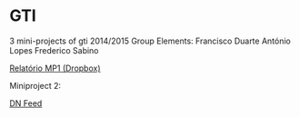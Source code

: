 GTI
===

3 mini-projects of gti 2014/2015
Group Elements:
	Francisco Duarte
	António Lopes
	Frederico Sabino

[Relatório MP1 (Dropbox)](https://www.dropbox.com/sh/u5hjk3q5egkmcm5/AAD-nH80ewOXr15TcW8LfIlFa?dl=0)

Miniproject 2:

[DN Feed](http://feeds.dn.pt/DN-Ultimas)